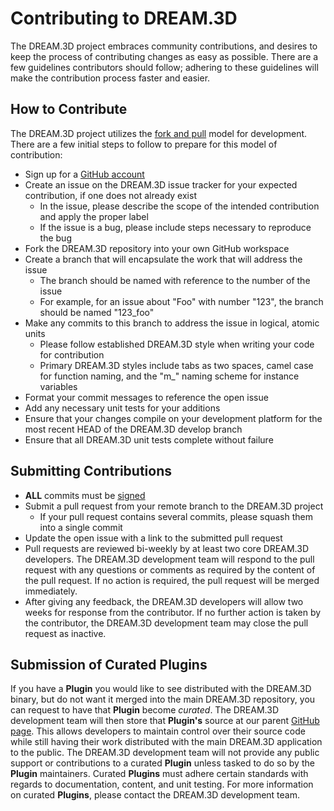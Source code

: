 # Contributing to DREAM.3D #

The DREAM.3D project embraces community contributions, and desires to keep the process of contributing changes as easy as possible.  There are a few guidelines contributors should follow; adhering to these guidelines will make the contribution process faster and easier.

## How to Contribute ##

The DREAM.3D project utilizes the [fork and pull](https://help.github.com/articles/using-pull-requests/) model for development.  There are a few initial steps to follow to prepare for this model of contribution:

+ Sign up for a [GitHub account](https://github.com/signup/free)
+ Create an issue on the DREAM.3D issue tracker for your expected contribution, if one does not already exist
  + In the issue, please describe the scope of the intended contribution and apply the proper label
  + If the issue is a bug, please include steps necessary to reproduce the bug
+ Fork the DREAM.3D repository into your own GitHub workspace
+ Create a branch that will encapsulate the work that will address the issue
  + The branch should be named with reference to the number of the issue 
  + For example, for an issue about "Foo" with number "123", the branch should be named "123_foo"
+ Make any commits to this branch to address the issue in logical, atomic units
  + Please follow established DREAM.3D style when writing your code for contribution
  + Primary DREAM.3D styles include tabs as two spaces, camel case for function naming, and the "m_" naming scheme for instance variables
+ Format your commit messages to reference the open issue
+ Add any necessary unit tests for your additions
+ Ensure that your changes compile on your development platform for the most recent HEAD of the DREAM.3D develop branch
+ Ensure that all DREAM.3D unit tests complete without failure

## Submitting Contributions ##

+ **ALL** commits must be [signed](https://help.github.com/en/github/authenticating-to-github/signing-commits)
+ Submit a pull request from your remote branch to the DREAM.3D project
  + If your pull request contains several commits, please squash them into a single commit
+ Update the open issue with a link to the submitted pull request
+ Pull requests are reviewed bi-weekly by at least two core DREAM.3D developers.  The DREAM.3D development team will respond to the pull request with any questions or comments as required by the content of the pull request.  If no action is required, the pull request will be merged immediately.
+ After giving any feedback, the DREAM.3D developers will allow two weeks for response from the contributor.  If no further action is taken by the contributor, the DREAM.3D development team may close the pull request as inactive.

## Submission of Curated Plugins ##

If you have a **Plugin** you would like to see distributed with the DREAM.3D binary, but do not want it merged into the main DREAM.3D repository, you can request to have that **Plugin** become _curated_. The DREAM.3D development team will then store that **Plugin's** source at our parent [GitHub page](https://github.com/dream3d/). This allows developers to maintain control over their source code while still having their work distributed with the main DREAM.3D application to the public. The DREAM.3D development team will not provide any public support or contributions to a curated **Plugin** unless tasked to do so by the **Plugin** maintainers.  Curated **Plugins** must adhere certain standards with regards to documentation, content, and unit testing.  For more information on curated **Plugins**, please contact the DREAM.3D development team.